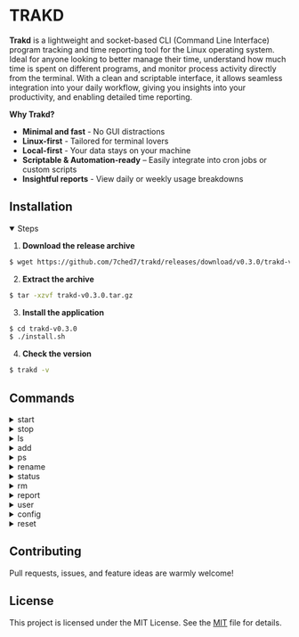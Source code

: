 # TRAKD  
**Trakd** is a lightweight and socket-based CLI (Command Line Interface) program tracking and time reporting tool for the Linux operating system. Ideal for anyone looking to better manage their time, understand how much time is spent on different programs, and monitor process activity directly from the terminal. With a clean and scriptable interface, it allows seamless integration into your daily workflow, giving you insights into your productivity, and enabling detailed time reporting.

**Why Trakd?**
* **Minimal and fast** - No GUI distractions
* **Linux-first** - Tailored for terminal lovers
* **Local-first** - Your data stays on your machine
* **Scriptable & Automation-ready** – Easily integrate into cron jobs or custom scripts
* **Insightful reports** - View daily or weekly usage breakdowns

## Installation

<details open>

<summary>Steps</summary>

1. **Download the release archive**
```sh
$ wget https://github.com/7ched7/trakd/releases/download/v0.3.0/trakd-v0.3.0.tar.gz
```

2. **Extract the archive**
```sh
$ tar -xzvf trakd-v0.3.0.tar.gz
```

3. **Install the application**
```sh
$ cd trakd-v0.3.0
$ ./install.sh
```

4. **Check the version**
```sh
$ trakd -v
```

</details>

## Commands

<details>
<summary>start</summary>

- **`$ trakd start`**  
Start the server using the IP address and port from user config

</details>

<details>
<summary>stop</summary>

- **`$ trakd stop`**  
Normal stop (fails if processes are tracked)

- **`$ trakd stop -f`**  
Force stop (terminates all tracking and shuts down)

</details>

<details>
<summary>ls</summary>

- **`$ trakd ls`**  
List all processes available for tracking

</details>

<details>
<summary>add</summary>

- **`$ trakd add <process_name>`**  
Track by process name

- **`$ trakd add <pid>`**  
Track by pid

- **`$ trakd add <process_name> -n <id>`**  
Add with custom tracking id

</details>

<details>
<summary>ps</summary>

- **`$ trakd ps`**  
Show running tracked processes

- **`$ trakd ps -a`**  
Show all tracked processes (running + stopped)

- **`$ trakd ps -d`**  
Detailed view

> **Example output**
```sh
TRACK ID           PROCESS    PID    STARTED              STATUS    CONNECTION
-----------------  ---------  -----  -------------------  --------  ---------------
my_chrome_tracker  chrome     2705   2025/05/28 09:04:36  running   127.0.0.1/47602
45f6e7c16e87       mongod     2591   2025/05/28 10:22:40  running   127.0.0.1/47612
2515fc63e592       vim        --     2025/05/28 11:30:12  stopped   127.0.0.1/47618
```

</details>

<details>
<summary>rename</summary>

- **`$ trakd rename <old_id> <new_id>`**  
Rename the tracking identifier

</details>

<details>
<summary>status</summary>

- **`$ trakd status`**  

> **Example output**
```sh
SERVER: running
HOST: 127.0.0.1:10101
TRACKED PROCESSES: 2 (1 running, 1 stopped) 
```

</details>

<details>
<summary>rm</summary>

- **`$ trakd rm <id>`**  
Stop tracking a specific process

</details>

<details>
<summary>report</summary>

- **`$ trakd report`**  
Report program usage (default: daily)

- **`$ trakd report --daily`**  

- **`$ trakd report --weekly`**  

- **`$ trakd report --monthly`**  

> **Example output**
```sh
WEEKLY REPORT - 2025/05/21 - 2025/05/27

Process       Total Run Time    Active Days
------------------------------------------
chrome        36h 12m 30s       7
mongod        18h 45m 22s       5
vim           8h 30m 41s        4
```

</details>

<details>
<summary>user</summary>

- **`$ trakd user add <username>`**  
Create a new user with the specified username

- **`$ trakd user add <username> -s`**  
Create a new user and immediately switch to that user

- **`$ trakd user switch <username>`**  
Switch to an existing user

- **`$ trakd user rename <old_username> <new_username>`**  
Rename an existing user

- **`$ trakd user ls`**  
List all users currently in the system

- **`$ trakd user rm <username>`**  
Remove an existing user by specifying the username

</details>

<details>
<summary>config</summary>

- **`trakd config set -i 127.0.0.1 -p 8000 -l 8`**  
Set IP address, port, and maximum number of tracked programs

- **`$ trakd config show`**  
Show user config

> **Example output**
```sh
HOST IP ADDRESS: 127.0.0.1
PORT: 8000
MAXIMUM PROCESS LIMIT: 8
```

</details>

<details>
<summary>reset</summary>

- **`$ trakd reset logs`**  
Clear tracking logs

- **`$ trakd reset config`**  
Reset user config

- **`$ trakd reset all`**  
Full reset

- **`$ trakd reset all -y -v`**  
Full reset, skip prompts, verbose output

</details>

## Contributing
Pull requests, issues, and feature ideas are warmly welcome!

## License
This project is licensed under the MIT License. See the [MIT](LICENSE) file for details.